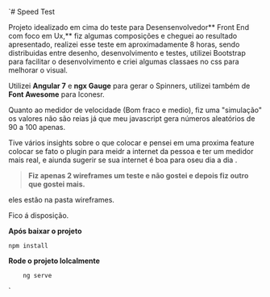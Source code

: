 `# Speed Test

Projeto idealizado em cima do teste para Desensenvolvedor** Front End com foco em Ux,** fiz algumas composições e cheguei ao resultado apresentado, realizei esse teste em aproximadamente 8 horas, sendo distribuidas entre desenho,  desenvolvimento e testes, utilizei Bootstrap para facilitar o desenvolvimento  e criei algumas classaes no css para melhorar o visual.

Utilizei **Angular 7** e **ngx Gauge** para gerar o Spinners, utilizei também de  **Font Awesome** para Iconesr.

Quanto ao medidor de velocidade (Bom fraco e medio), fiz uma "simulação" os valores não são reias já que meu javascript gera números aleatórios de 90 a 100 apenas.

Tive vários insights sobre o que colocar e pensei em uma proxima feature colocar se fato o plugin para meidr a internet da pessoa  e ter um medidor mais real, e aiunda sugerir se sua internet é boa para oseu dia a dia .





> **Fiz apenas 2 wireframes um teste e não gostei e depois fiz outro que gostei mais.**



eles estão na pasta wireframes.

Fico á disposição.

**Após baixar o projeto**

    npm install

**Rode o projeto lolcalmente**


        ng serve
    	

`
